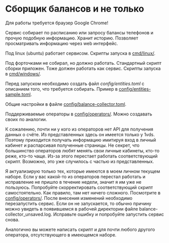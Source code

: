 # Сборщик балансов и не только

Для работы требуется браузер Google Chrome!

Сервис собирает по расписанию или запросу балансы телефонов и прочую подобную информацию. Хранит историю. Позволяет просматривать информацию через web интерфейс.

Под linux (ubuntu) работает сервисом. Скрипты запуска в [cmd/linux/](cmd/linux/).

Под форточками не собирал, но должно работать. Стандартный скрипт сборки приложен. Тоже должен работать как сервис. Скрипты запуска в [cmd/windows/](cmd/windows/).

Перед запуском необходимо создать файл _config/entities.toml_ с описанием того, что требуется собирать. Пример в [config/entities-sample.toml](config/entities-sample.toml).

Общие настройки в файле [config/balance-collector.toml](config/balance-collector.toml).

Поддерживаемые операторы в [config/operators/](config/operators/). Можно создавать своих по аналогии.

К сожалению, почти ни у кого из операторов нет API для получения данных о счёте. Из представленных здесь он имеется только у 1vds. Поэтому приходится получать информацию имитируя вход в личный кабинет и распарсивая полученные страницы. Не секрет, что большинство операторов любят менять свои личные кабинеты, кто-то реже, кто-то чаще. Из-за этого перестает работать соответствующий скрипт. Возможно, это уже случилось с частью из представленных.

Я актуализирую только тех, которые имеются в моем личном текущем наборе. Если у вас какой-то из операторов перестал работать и исправление не пришло в течение недели, значит я им уже не пользуюсь. Попробуйте скорректировать соответствующий скрипт самостоятельно. Как правило, там нет ничего сложного. Посмотрите в [config/operators/](config/operators/). После внесения изменений необходимо перезапустить сервис. Если он не запускается, то обычно причину можно увидеть в появившемся в рабочей директории файле balance-collector_unsaved.log. Исправьте ошибку и попробуйте запустить сервис снова.

Аналогично вы можете написать скрипт и для почти любого другого оператора, отсутствующего в имеющемся наборе.
